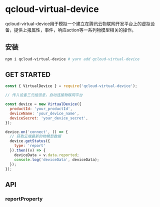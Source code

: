 # qcloud-virtual-device
qcloud-virtual-device用于模拟一个建立在腾讯云物联网开发平台上的虚拟设备，提供上报属性，事件，响应action等一系列物模型相关的操作。

## 安装

```bash
npm i qcloud-virtual-device # yarn add qcloud-virtual-device
```

## GET STARTED

```js
const { VirtualDevice } = require('qcloud-virtual-device');

// 传入设备三元组信息，自动连接物联网平台

const device = new VirtualDevice({
  productId: 'your_productId',
  deviceName: 'your_device_name',
  deviceSecret: 'your_device_secret',
});

device.on('connect', () => {
  // 获取云端最新的物模型数据
  device.getStatus({
    type: 'report'
  }).then((v) => {
    deviceData = v.data.reported;
    console.log('deviceData', deviceData);
  });
});
```

## API

### reportProperty
